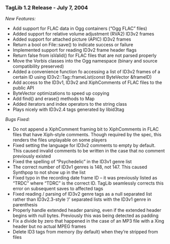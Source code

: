 ### TagLib 1.2 Release - July 7, 2004

*New Features:*

-   Add support for FLAC data in Ogg containers (“Ogg FLAC” files)
-   Added support for relative volume adjustment (RVA2) ID3v2 frames
-   Added support for attached picture (APIC) ID3v2 frames
-   Return a bool on File::save() to indicate success or failure
-   Implemented support for reading ID3v2 frame header flags
-   Return false from isValid() for FLAC files that are not parsed
    properly
-   Move the Vorbis classes into the Ogg namespace (binary and source
    compatibility preserved)
-   Added a convenience function fo accessing a list of ID3v2 frames of
    a certain ID using ID3v2::Tag::frameList(const ByteVector &frameID)
-   Add access to the ID3v1, ID3v2 and XiphComments of FLAC files to the
    public API
-   ByteVector optimizations to speed up copying
-   Add find() and erase() methods to Map
-   Added iterators and index operators to the string class
-   Plays nicely with ID3v2.4 tags generated by libid3tag

*Bugs Fixed:*

-   Do not append a XiphComment framing bit to XiphComments in FLAC
    files that have Xiph-style comments. Though required by the spec,
    this renders the files unplayable on some players
-   Fixed setting the language for ID3v2 comments to empty by default.
    This caused invalid comments to be written in the case that no
    comment previously existed
-   Fixed the spelling of “Psychedelic” in the ID3v1 genre list
-   The correct number of ID3v1 genres is 148, not 147. This caused
    Synthpop to not show up in the list
-   Fixed typo in the recording date frame ID – it was previously listed
    as “TRDC” where “TDRC” is the correct ID. TagLib seamlessly corrects
    this error on subsequent saves to affected tags
-   Fixed reading / parsing of ID3v2 genre tags as a null separated list
    rather than ID3v2.3-style ‘/’ separated lists with the ID3v1 genre
    in parenthesis
-   Properly handle extended header parsing, even if the extended header
    begins with null bytes. Previously this was being detected as
    padding
-   Fix a divide by zero that happened in the case of an MP3 file with a
    Xing header but no actual MPEG frames
-   Delete ID3 tags from memory (by default) when they’re stripped from
    files
